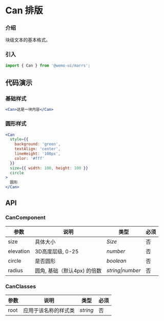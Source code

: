 # Can 排版

### 介绍

块级文本的基本格式。


### 引入

```js
import { Can } from '@wemo-ui/marrs';
```

## 代码演示

### 基础样式

```jsx
<Can>这是一块内容</Can>
```

### 圆形样式

```jsx
<Can
  style={{
    background: 'green',
    textAlign: 'center',
    lineHeight: '100px',
    color: '#fff'
  }}
  size={{ width: 100, height: 100 }}
  circle
>
  圆形
</Can>
```

## API

### CanComponent


|参数|说明|类型|必须|
|--|--|--|--|
|size| 具体大小|_Size_|否|
|elevation| 3D高度层级, 0-25|_number_|否|
|circle| 是否圆形|_boolean_|否|
|radius| 圆角, 基础（默认4px) 的倍数|_string\|number_|否|

### CanClasses


|参数|说明|类型|必须|
|--|--|--|--|
|root|应用于该名称的样式类|_string_|否|
